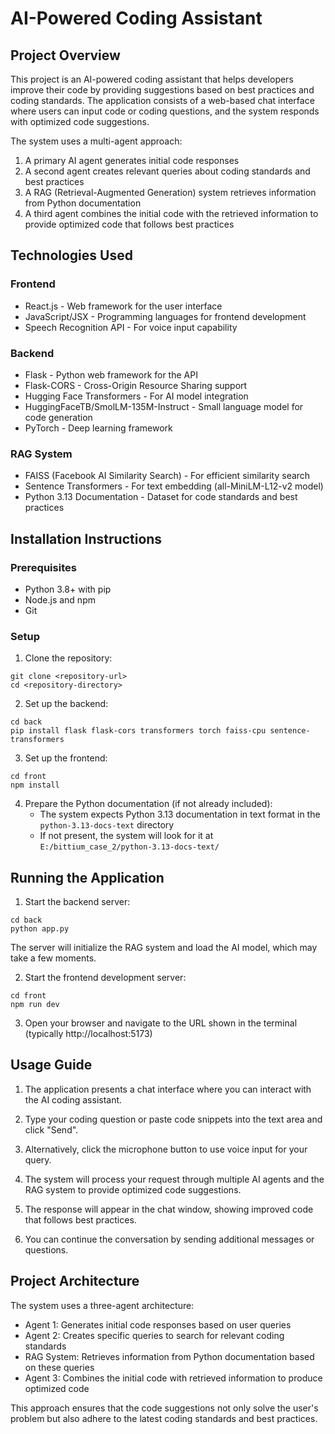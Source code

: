 # AI-Powered Coding Assistant

## Project Overview
This project is an AI-powered coding assistant that helps developers improve their code by providing suggestions based on best practices and coding standards. The application consists of a web-based chat interface where users can input code or coding questions, and the system responds with optimized code suggestions.

The system uses a multi-agent approach:
1. A primary AI agent generates initial code responses
2. A second agent creates relevant queries about coding standards and best practices
3. A RAG (Retrieval-Augmented Generation) system retrieves information from Python documentation
4. A third agent combines the initial code with the retrieved information to provide optimized code that follows best practices

## Technologies Used

### Frontend
- React.js - Web framework for the user interface
- JavaScript/JSX - Programming languages for frontend development
- Speech Recognition API - For voice input capability

### Backend
- Flask - Python web framework for the API
- Flask-CORS - Cross-Origin Resource Sharing support
- Hugging Face Transformers - For AI model integration
- HuggingFaceTB/SmolLM-135M-Instruct - Small language model for code generation
- PyTorch - Deep learning framework

### RAG System
- FAISS (Facebook AI Similarity Search) - For efficient similarity search
- Sentence Transformers - For text embedding (all-MiniLM-L12-v2 model)
- Python 3.13 Documentation - Dataset for code standards and best practices

## Installation Instructions

### Prerequisites
- Python 3.8+ with pip
- Node.js and npm
- Git

### Setup

1. Clone the repository:
```
git clone <repository-url>
cd <repository-directory>
```

2. Set up the backend:
```
cd back
pip install flask flask-cors transformers torch faiss-cpu sentence-transformers
```

3. Set up the frontend:
```
cd front
npm install
```

4. Prepare the Python documentation (if not already included):
   - The system expects Python 3.13 documentation in text format in the `python-3.13-docs-text` directory
   - If not present, the system will look for it at `E:/bittium_case_2/python-3.13-docs-text/`

## Running the Application

1. Start the backend server:
```
cd back
python app.py
```
The server will initialize the RAG system and load the AI model, which may take a few moments.

2. Start the frontend development server:
```
cd front
npm run dev
```

3. Open your browser and navigate to the URL shown in the terminal (typically http://localhost:5173)

## Usage Guide

1. The application presents a chat interface where you can interact with the AI coding assistant.

2. Type your coding question or paste code snippets into the text area and click "Send".

3. Alternatively, click the microphone button to use voice input for your query.

4. The system will process your request through multiple AI agents and the RAG system to provide optimized code suggestions.

5. The response will appear in the chat window, showing improved code that follows best practices.

6. You can continue the conversation by sending additional messages or questions.

## Project Architecture

The system uses a three-agent architecture:
- Agent 1: Generates initial code responses based on user queries
- Agent 2: Creates specific queries to search for relevant coding standards
- RAG System: Retrieves information from Python documentation based on these queries
- Agent 3: Combines the initial code with retrieved information to produce optimized code

This approach ensures that the code suggestions not only solve the user's problem but also adhere to the latest coding standards and best practices.
